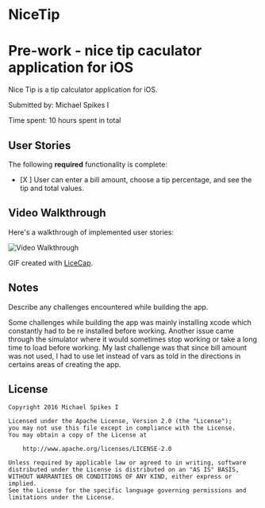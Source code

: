 # NiceTip
# Pre-work - nice tip caculator application for iOS

Nice Tip is a tip calculator application for iOS.

Submitted by: Michael Spikes I

Time spent: 10 hours spent in total

## User Stories

The following **required** functionality is complete:
* [X ] User can enter a bill amount, choose a tip percentage, and see the tip and total values.

## Video Walkthrough 

Here's a walkthrough of implemented user stories:

<img src='http://i.imgur.com/arMz4PT.gif' title='Video Walkthrough' width='' alt='Video Walkthrough' />

GIF created with [LiceCap](http://www.cockos.com/licecap/).

## Notes

Describe any challenges encountered while building the app.

Some challenges while building the app was mainly installing xcode which constantly had to be re installed before working.
Another issue came through the simulator where it would sometimes stop working or take a long time to load before working.
My last challenge was that since bill amount was not used, I had to use let instead of vars as told in the directions in certains 
areas of creating the app.

## License

    Copyright 2016 Michael Spikes I

    Licensed under the Apache License, Version 2.0 (the "License");
    you may not use this file except in compliance with the License.
    You may obtain a copy of the License at

        http://www.apache.org/licenses/LICENSE-2.0

    Unless required by applicable law or agreed to in writing, software
    distributed under the License is distributed on an "AS IS" BASIS,
    WITHOUT WARRANTIES OR CONDITIONS OF ANY KIND, either express or implied.
    See the License for the specific language governing permissions and
    limitations under the License.
